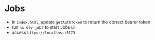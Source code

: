 # Jobs

- in `index.html`, update `getAuthToken` to return the correct bearer token
- run `nx dev jobs` to start Jobs ui
- access `https://localhost:5173`